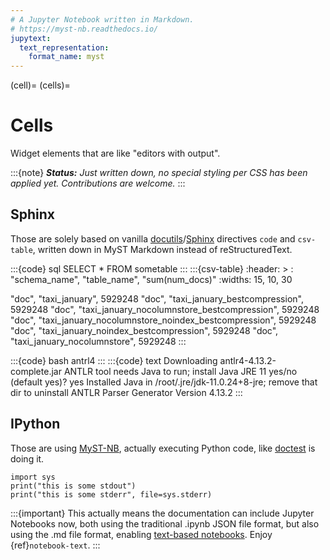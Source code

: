 ```yaml
---
# A Jupyter Notebook written in Markdown.
# https://myst-nb.readthedocs.io/
jupytext:
  text_representation:
    format_name: myst
---
```


(cell)=
(cells)=

# Cells

Widget elements that are like "editors with output".

:::{note}
_**Status:** Just written down, no special styling per CSS
has been applied yet. Contributions are welcome._
:::


## Sphinx

Those are solely based on vanilla [docutils]/[Sphinx] directives
`code` and `csv-table`, written down in MyST Markdown instead
of reStructuredText.

:::{code} sql
SELECT * FROM sometable
:::
:::{csv-table}
:header: >
:    "schema_name", "table_name", "sum(num_docs)"
:widths: 15, 10, 30

"doc", "taxi_january", 5929248
"doc", "taxi_january_bestcompression", 5929248
"doc", "taxi_january_nocolumnstore_bestcompression", 5929248
"doc", "taxi_january_nocolumnstore_noindex_bestcompression", 5929248
"doc", "taxi_january_noindex_bestcompression", 5929248
"doc", "taxi_january_nocolumnstore", 5929248
:::

:::{code} bash
antrl4
:::
:::{code} text
Downloading antlr4-4.13.2-complete.jar
ANTLR tool needs Java to run; install Java JRE 11 yes/no (default yes)? yes
Installed Java in /root/.jre/jdk-11.0.24+8-jre; remove that dir to uninstall
ANTLR Parser Generator  Version 4.13.2
:::

## IPython

Those are using [MyST-NB],
actually executing Python code,
like [doctest] is doing it.

```{code-cell} ipython3
import sys
print("this is some stdout")
print("this is some stderr", file=sys.stderr)
```

:::{important}
This actually means the documentation can include Jupyter Notebooks
now, both using the traditional .ipynb JSON file format, but also
using the .md file format, enabling [text-based notebooks].
Enjoy {ref}`notebook-text`.
:::



[docutils]: https://www.docutils.org/
[doctest]: https://docs.python.org/3/library/doctest.html
[MyST-NB]: https://myst-nb.readthedocs.io/
[Sphinx]: https://www.sphinx-doc.org/
[text-based notebooks]: https://myst-nb.readthedocs.io/en/latest/authoring/text-notebooks.html
